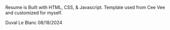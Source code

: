 Resume is Built with HTML, CSS, & Javascript.
Template used from Cee Vee and customized for myself.

Duval Le Blanc 08/18/2024
